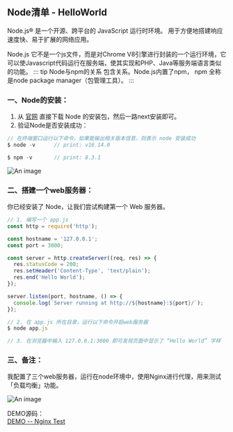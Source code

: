 ## Node清单 - HelloWorld
Node.js® 是一个开源、跨平台的 JavaScript 运行时环境。 用于方便地搭建响应速度快、易于扩展的网络应用。

Node.js 它不是一个js文件，而是对Chrome V8引擎进行封装的一个运行环境，它可以使Javascript代码运行在服务端，使其实现和PHP、Java等服务端语言类似的功能。
::: tip Node与npm的关系
包含关系。Node.js内置了npm， npm 全称是node package manager（包管理工具）。
:::

### 一、Node的安装：
1. 从 <a href="https://nodejs.org/zh-cn/download/" target="_blank">官网</a> 直接下载 Node 的安装包，然后一路next安装即可。
2. 验证Node是否安装成功：
```js
// 在终端窗口运行以下命令，如果能输出相关版本信息，则表示 node 安装成功
$ node -v      // print: v16.14.0

$ npm -v       // print: 8.3.1
```

![An image](~@/prev/node_helloworld.png)

### 二、搭建一个web服务器：
你已经安装了 Node，让我们尝试构建第一个 Web 服务器。 
```js
// 1. 编写一个 app.js
const http = require('http');

const hostname = '127.0.0.1';
const port = 3000;

const server = http.createServer((req, res) => {
  res.statusCode = 200;
  res.setHeader('Content-Type', 'text/plain');
  res.end('Hello World');
});

server.listen(port, hostname, () => {
  console.log(`Server running at http://${hostname}:${port}/`);
});

// 2. 在 app.js 所在目录，运行以下命令开启web服务器
$ node app.js

// 3. 在浏览器中输入 127.0.0.1:3000 即可发现页面中显示了 “Hello World” 字样
```


### 三、备注：
我配置了三个web服务器，运行在node环境中，使用Nginx进行代理，用来测试「负载均衡」功能。

![An image](~@/prev/node_nginx.png)
<!-- HTTP 是 Node.js 中的一等公民，设计时考虑到了流式和低延迟，这使得 Node.js 非常适合作为网络库或框架的基础。 -->

DEMO源码：<br />
<a href="https://github.com/bobo88/project-basis/tree/main/nginx-test" target="_blank">DEMO -- Nginx Test</a><br />

